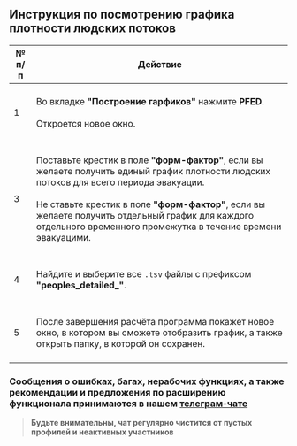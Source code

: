 ## Инструкция по посмотрению графика плотности людских потоков
|	№ п/п	|	Действие	|
|---------|---------|
|	1	|	<br>Во вкладке **"Построение гарфиков"** нажмите **PFED**.<br><br>Откроется новое окно.<br><br>	|
|	3	|	<br>Поставьте крестик в поле **"форм-фактор"**, если вы желаете получить единый график плотности людских потоков для всего периода эвакуации.<br><br>Не ставьте крестик в поле **"форм-фактор"**, если вы желаете получить отдельный график для каждого отдельного временного промежутка в течение времени эвакуацими.<br><br>	|
|	4	|	<br>Найдите и выберите все `.tsv` файлы с префиксом **"peoples_detailed_"**.<br><br>	|
|	5	|	<br>После завершения расчёта программа покажет новое окно, в котором вы сможете отобразить график, а также открыть папку, в которой он сохранен.<br><br>	|

### Сообщения о ошибках, багах, нерабочих функциях, а также рекомендации и предложения по расширению функционала принимаются в нашем [**телеграм-чате**](https://t.me/+LdZFKLaDjIA1YWVi)
>**Будьте внимательны, чат регулярно чистится от пустых профилей и неактивных участников**